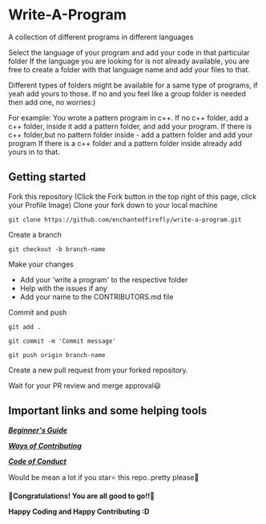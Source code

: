 # Write-A-Program
A collection of different programs in different languages

Select the language of your program and add your code in that particular folder
If the language you are looking for is not already available, you are free to create a folder with that language name and add your files to that.

Different types of folders might be available for a same type of programs, if yeah add yours to those. 
If no and you feel like a group folder is needed then add one, no worries:)

For example:
      You wrote a pattern program in c++. 
       If no c++ folder, add a c++ folder, inside it add a pattern folder, and add your program.
       If there is c++ folder,but no pattern folder inside - add a pattern folder and add your program
       If there is a c++ folder and a pattern folder inside already add yours in to that.
   
## Getting started

Fork this repository (Click the Fork button in the top right of this page, click your Profile Image)
Clone your fork down to your local machine

    git clone https://github.com/enchantedfirefly/write-a-program.git

Create a branch

    git checkout -b branch-name

Make your changes
    
 - Add your 'write a program' to the respective folder
 - Help with the issues if any
 - Add your name to the CONTRIBUTORS.md file

Commit and push

    git add .

    git commit -m 'Commit message'

    git push origin branch-name

Create a new pull request from your forked repository.

Wait for your PR review and merge approval:smiley:


## Important links and some helping tools

[_**Beginner's Guide**_](BEGINNER_GUIDE.md)

[_**Ways of Contributing**_](CONTRIBUTING.md)

[_**Code of Conduct**_](CODE_OF_CONDUCT.md)


Would be mean a lot if you star⭐ this repo..pretty please💛

🎉**Congratulations! You are all good to go!!**🎉

**Happy Coding and Happy Contributing :D**

              
